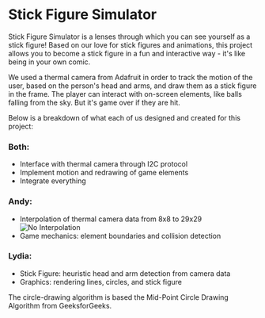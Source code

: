 # Stick Figure Simulator

Stick Figure Simulator is a lenses through which you can see yourself as a stick figure! Based on our love for
stick figures and animations, this project allows you to become a stick figure in a fun and interactive way - 
it's like being in your own comic. 

We used a thermal camera from Adafruit in order to track the motion of the user, based on the person's head and arms, 
and draw them as a stick figure in the frame. The player can interact with on-screen elements, like balls falling from the sky. 
But it's game over if they are hit.

Below is a breakdown of what each of us designed and created for this project: <br/>
### Both: <br/>
- Interface with thermal camera through I2C protocol <br/>
- Implement motion and redrawing of game elements <br/>
- Integrate everything <br/>
### Andy: <br/>
- Interpolation of thermal camera data from 8x8 to 29x29 <br/>
  ![No Interpolation](https://github.com/cs107e/AndyLKhuu-lchan528-project/blob/master/images/No%20interpolation.PNG)
- Game mechanics: element boundaries and collision detection <br/>
### Lydia: <br/>
- Stick Figure: heuristic head and arm detection from camera data <br/>
- Graphics: rendering lines, circles, and stick figure <br/>

The circle-drawing algorithm is based the Mid-Point Circle Drawing Algorithm from GeeksforGeeks.
